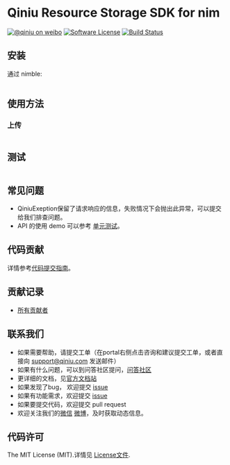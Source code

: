# Qiniu Resource Storage SDK for nim
[![@qiniu on weibo](http://img.shields.io/badge/weibo-%40qiniutek-blue.svg)](http://weibo.com/qiniutek)
[![Software License](https://img.shields.io/badge/license-MIT-brightgreen.svg)](LICENSE)
[![Build Status](https://travis-ci.org/qiniu/nim-sdk.svg)](https://travis-ci.org/qiniu/nim-sdk)
## 安装

通过 nimble:
```xml
```

## 使用方法

### 上传
```nim
```

## 测试

``` bash
```

## 常见问题

- QiniuExeption保留了请求响应的信息，失败情况下会抛出此异常，可以提交给我们排查问题。
- API 的使用 demo 可以参考 [单元测试](https://github.com/qiniu/nim-sdk/blob/master/tests)。

## 代码贡献

详情参考[代码提交指南](https://github.com/qiniu/nim-sdk/blob/master/CONTRIBUTING.md)。

## 贡献记录

- [所有贡献者](https://github.com/qiniu/nim-sdk/contributors)

## 联系我们

- 如果需要帮助，请提交工单（在portal右侧点击咨询和建议提交工单，或者直接向 support@qiniu.com 发送邮件）
- 如果有什么问题，可以到问答社区提问，[问答社区](http://qiniu.segmentfault.com/)
- 更详细的文档，见[官方文档站](http://developer.qiniu.com/)
- 如果发现了bug， 欢迎提交 [issue](https://github.com/qiniu/nim-sdk/issues)
- 如果有功能需求，欢迎提交 [issue](https://github.com/qiniu/nim-sdk/issues)
- 如果要提交代码，欢迎提交 pull request
- 欢迎关注我们的[微信](http://www.qiniu.com/#weixin) [微博](http://weibo.com/qiniutek)，及时获取动态信息。

## 代码许可

The MIT License (MIT).详情见 [License文件](https://github.com/qiniu/nim-sdk/blob/master/LICENSE).

[1]: https://search.maven.org/remote_content?g=com.qiniu&a=qiniu-nim-sdk&v=LATEST
[2]: https://github.com/Nextpeer/okhttp
[3]: https://raw.githubusercontent.com/qiniu/nim-sdk/master/libs/okhttp-2.3.0-SNAPSHOT.jar
[4]: https://raw.githubusercontent.com/qiniu/nim-sdk/master/libs/okio-1.3.0-SNAPSHOT.jar
